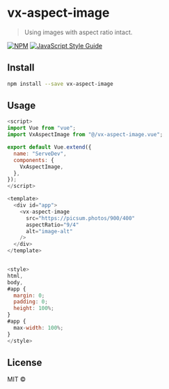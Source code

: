 # vx-aspect-image

> Using images with aspect ratio intact.

[![NPM](https://img.shields.io/npm/v/vx-aspect-image.svg)](https://www.npmjs.com/package/vx-aspect-image) [![JavaScript Style Guide](https://img.shields.io/badge/code_style-standard-brightgreen.svg)](https://standardjs.com)

## Install

```bash
npm install --save vx-aspect-image
```

## Usage

```javascript
<script>
import Vue from "vue";
import VxAspectImage from "@/vx-aspect-image.vue";

export default Vue.extend({
  name: "ServeDev",
  components: {
    VxAspectImage,
  },
});
</script>

<template>
  <div id="app">
    <vx-aspect-image
      src="https://picsum.photos/900/400"
      aspectRatio="9/4"
      alt="image-alt"
    />
  </div>
</template>


<style>
html,
body,
#app {
  margin: 0;
  padding: 0;
  height: 100%;
}
#app {
  max-width: 100%;
}
</style>
```

## License

MIT © [](https://github.com/)
